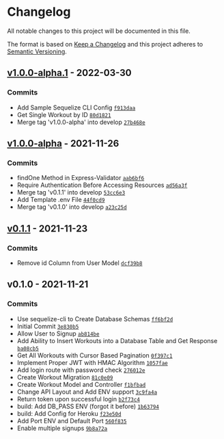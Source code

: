 # Changelog

All notable changes to this project will be documented in this file.

The format is based on [Keep a Changelog](https://keepachangelog.com/en/1.0.0/)
and this project adheres to [Semantic Versioning](https://semver.org/spec/v2.0.0.html).


## [v1.0.0-alpha.1](https://github.com/Lowe-Man/notes-api/compare/v1.0.0-alpha...v1.0.0-alpha.1) - 2022-03-30




### Commits

-  Add Sample Sequelize CLI Config [`f913daa`](https://github.com/Lowe-Man/notes-api/commit/f913daa9e2b653dcb69954222e241c656000295b)
-  Get Single Workout by ID [`80d1821`](https://github.com/Lowe-Man/notes-api/commit/80d1821fed05271f4f18aeb61602c46146cb3000)
- Merge tag 'v1.0.0-alpha' into develop [`27b468e`](https://github.com/Lowe-Man/notes-api/commit/27b468e0b9cbf4302e1e7df5c6afadc01a8e36bd)

## [v1.0.0-alpha](https://github.com/Lowe-Man/notes-api/compare/v0.1.1...v1.0.0-alpha) - 2021-11-26




### Commits

-  findOne Method in Express-Validator [`aab6bf6`](https://github.com/Lowe-Man/notes-api/commit/aab6bf61bfc42350b2100c8c9ff32498e938ce07)
-  Require Authentication Before Accessing Resources [`ad56a3f`](https://github.com/Lowe-Man/notes-api/commit/ad56a3f6263ede270ac139e4a2f47d707f0d455f)
- Merge tag 'v0.1.1' into develop [`53cc6e3`](https://github.com/Lowe-Man/notes-api/commit/53cc6e3536669581371099091ba9227eed2ef2f3)
-  Add Template .env File [`44f0cd9`](https://github.com/Lowe-Man/notes-api/commit/44f0cd9fba107243aa51a8778133711fc7799d19)
- Merge tag 'v0.1.0' into develop [`a23c25d`](https://github.com/Lowe-Man/notes-api/commit/a23c25daab147b5702891dcae245693437020f49)

## [v0.1.1](https://github.com/Lowe-Man/notes-api/compare/v0.1.0...v0.1.1) - 2021-11-23




### Commits

-  Remove id Column from User Model [`dcf39b8`](https://github.com/Lowe-Man/notes-api/commit/dcf39b8f71842f1f96097e27d3b3ce49c7e97e67)

## v0.1.0 - 2021-11-21




### Commits

-  Use sequelize-cli to Create Database Schemas [`ff6bf2d`](https://github.com/Lowe-Man/notes-api/commit/ff6bf2d5297cd6e45fedec7ee8de7e57e2ec5d4a)
- Initial Commit [`3e830b5`](https://github.com/Lowe-Man/notes-api/commit/3e830b50fc84971c40ed3f676c6af2640c970a5a)
-  Allow User to Signup [`ab814be`](https://github.com/Lowe-Man/notes-api/commit/ab814be4c63292ead22c6101657a667d4ad189c7)
-  Add Ability to Insert Workouts into a Database Table and Get Response [`ba08cb5`](https://github.com/Lowe-Man/notes-api/commit/ba08cb522765af95485e1bca4731ffc075dc6a9e)
-  Get All Workouts with Cursor Based Pagination [`0f397c1`](https://github.com/Lowe-Man/notes-api/commit/0f397c11d76bba03d37d6d5e627e50eafc71fa5d)
-  Implement Proper JWT with HMAC Algorithm [`1057fae`](https://github.com/Lowe-Man/notes-api/commit/1057fae2ae96005b8a2c4239b3f870e742327610)
-  Add login route with password check [`276012e`](https://github.com/Lowe-Man/notes-api/commit/276012e83c9bcef465eef7649cf29b4c0080fb09)
-  Create Workout Migration [`81c0e09`](https://github.com/Lowe-Man/notes-api/commit/81c0e09f7bb99865e05683b86cb9e89cccb9ee35)
-  Create Workout Model and Controller [`f1bfbad`](https://github.com/Lowe-Man/notes-api/commit/f1bfbad8d683f620fe6d8836e80acf4e1a04a489)
-  Change API Layout and Add ENV support [`3c9fa4a`](https://github.com/Lowe-Man/notes-api/commit/3c9fa4a5b0222c726fa2ddbdbb4a806dbdf69556)
-  Return token upon successful login [`b2f73c4`](https://github.com/Lowe-Man/notes-api/commit/b2f73c4232841545fe2c650c5b3688c33196109f)
- build: Add DB_PASS ENV (forgot it before) [`1b63794`](https://github.com/Lowe-Man/notes-api/commit/1b637944ecae706878e94ad80f9f964ea6c359c2)
- build: Add Config for Heroku [`f23e50d`](https://github.com/Lowe-Man/notes-api/commit/f23e50d19286e38f07dc653d2f1afd51b3dcff82)
-  Add Port ENV and Default Port [`560f835`](https://github.com/Lowe-Man/notes-api/commit/560f835d4448433fd428428b8f5c78b830b36ae5)
-  Enable multiple signups [`9b8a72a`](https://github.com/Lowe-Man/notes-api/commit/9b8a72ad278b464ec88d9e3d18d79fcce0f93c84)

